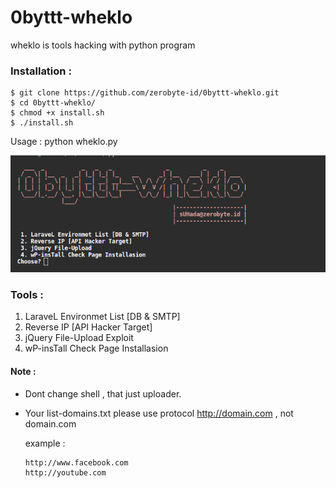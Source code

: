 # 0byttt-wheklo
wheklo is tools hacking with python program

### Installation :
```
$ git clone https://github.com/zerobyte-id/0byttt-wheklo.git
$ cd 0byttt-wheklo/
$ chmod +x install.sh
$ ./install.sh
```

Usage : python wheklo.py


<img src="img/example.png">

### Tools :
1. LaraveL Environmet List [DB & SMTP]
2. Reverse IP [API Hacker Target]
3. jQuery File-Upload Exploit
4. wP-insTall Check Page Installasion

#### Note : 
 * Dont change shell , that just uploader.
 * Your list-domains.txt please use protocol http://domain.com , not domain.com
 
   example : 
   
   ```$ cat list-domains.txt
   http://www.facebook.com
   http://youtube.com
   ```

